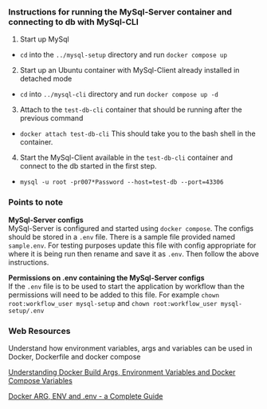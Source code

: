### Instructions for running the MySql-Server container and connecting to db with MySql-CLI

1. Start up MySql
 - `cd` into the `../mysql-setup` directory and run `docker compose up`
 
2. Start up an Ubuntu container with MySql-Client already installed in detached mode
 - `cd` into `../mysql-cli` directory and run `docker compose up -d`
 
3. Attach to the `test-db-cli` container that should be running after the previous command
 - `docker attach test-db-cli`
 This should take you to the bash shell in the container.
 
4. Start the MySql-Client available in the `test-db-cli` container and connect to the db started in the first step.
 - `mysql -u root -pr007*Password --host=test-db --port=43306`
 
 
### Points to note
**MySql-Server configs**<br/>
MySql-Server is configured and started using `docker compose`. The configs should be stored in a `.env` file. There is a sample file provided named `sample.env`. For testing purposes update this file with config appropriate for where it is being run then rename and save it as `.env`. Then follow the above instructions.

**Permissions on .env containing the MySql-Server configs**<br/>
If the `.env` file is to be used to start the application by workflow than the permissions will need to be added to this file.
For example `chown root:workflow_user mysql-setup` and `chown root:workflow_user mysql-setup/.env`

### Web Resources
Understand how environment variables, args and variables can be used in Docker, Dockerfile and docker compose

[Understanding Docker Build Args, Environment Variables and Docker Compose Variables](https://vsupalov.com/docker-env-vars/)

[Docker ARG, ENV and .env - a Complete Guide](https://vsupalov.com/docker-arg-env-variable-guide/)
